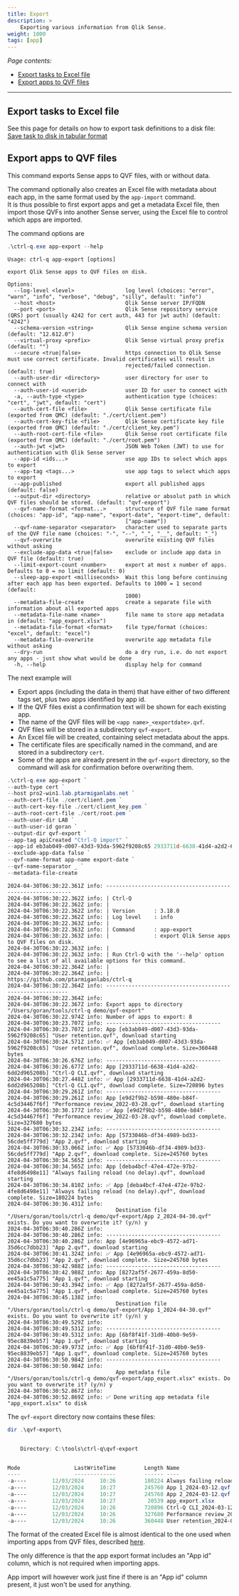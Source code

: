 ```yaml
---
title: Export
description: >
    Exporting various information from Qlik Sense.
weight: 1000
tags: [app]
---
```


<!-- {{% pageinfo %}} 
This is a placeholder page that shows you how to use this template site.
{{% /pageinfo %}} -->

*Page contents:*

- [Export tasks to Excel file](#export-tasks-to-excel-file)
- [Export apps to QVF files](#export-apps-to-qvf-files)

---

## Export tasks to Excel file

See this page for details on how to export task definitions to a disk file:  
[Save task to disk in tabular format](/docs/command/task/#save-task-to-disk-file-in-tabular-format)

## Export apps to QVF files

This command exports Sense apps to QVF files, with or without data.

The command optionally also creates an Excel file with metadata about each app, in the same format used by the `app-import` command.  
It is thus possible to first export apps and get a metadata Excel file, then import those QVFs into another Sense server, using the Excel file to control which apps are imported.

The command options are

```powershell
.\ctrl-q.exe app-export --help
```

```text
Usage: ctrl-q app-export [options]

export Qlik Sense apps to QVF files on disk.

Options:
  --log-level <level>                log level (choices: "error", "warn", "info", "verbose", "debug", "silly", default: "info")
  --host <host>                      Qlik Sense server IP/FQDN
  --port <port>                      Qlik Sense repository service (QRS) port (usually 4242 for cert auth, 443 for jwt auth) (default: "4242")
  --schema-version <string>          Qlik Sense engine schema version (default: "12.612.0")
  --virtual-proxy <prefix>           Qlik Sense virtual proxy prefix (default: "")
  --secure <true|false>              https connection to Qlik Sense must use correct certificate. Invalid certificates will result in
                                     rejected/failed connection. (default: true)
  --auth-user-dir <directory>        user directory for user to connect with
  --auth-user-id <userid>            user ID for user to connect with
  -a, --auth-type <type>             authentication type (choices: "cert", "jwt", default: "cert")
  --auth-cert-file <file>            Qlik Sense certificate file (exported from QMC) (default: "./cert/client.pem")
  --auth-cert-key-file <file>        Qlik Sense certificate key file (exported from QMC) (default: "./cert/client_key.pem")
  --auth-root-cert-file <file>       Qlik Sense root certificate file (exported from QMC) (default: "./cert/root.pem")
  --auth-jwt <jwt>                   JSON Web Token (JWT) to use for authentication with Qlik Sense server
  --app-id <ids...>                  use app IDs to select which apps to export
  --app-tag <tags...>                use app tags to select which apps to export
  --app-published                    export all published apps  (default: false)
  --output-dir <directory>           relative or absolut path in which QVF files should be stored. (default: "qvf-export")
  --qvf-name-format <format...>      structure of QVF file name format (choices: "app-id", "app-name", "export-date", "export-time", default:
                                     ["app-name"])
  --qvf-name-separator <separator>   character used to separate parts of the QVF file name (choices: "-", "--", "_", "__", default: "_")
  --qvf-overwrite                    overwrite existing QVF files without asking
  --exclude-app-data <true|false>    exclude or include app data in QVF file (default: true)
  --limit-export-count <number>      export at most x number of apps. Defaults to 0 = no limit (default: 0)
  --sleep-app-export <milliseconds>  Wait this long before continuing after each app has been exported. Defaults to 1000 = 1 second (default:
                                     1000)
  --metadata-file-create             create a separate file with information about all exported apps
  --metadata-file-name <name>        file name to store app metadata in (default: "app_export.xlsx")
  --metadata-file-format <format>    file type/format (choices: "excel", default: "excel")
  --metadata-file-overwrite          overwrite app metadata file without asking
  --dry-run                          do a dry run, i.e. do not export any apps - just show what would be done
  -h, --help                         display help for command
```

The next example will

- Export apps (including the data in them) that have either of two different tags set, plus two apps identified by app id.
- If the QVF files exist a confirmation text will be shown for each existing app.
- The name of the QVF files will be `<app name>_<exportdate>.qvf`.
- QVF files will be stored in a subdirectory `qvf-export`.
- An Excel file will be created, containing select metadata about the apps.
- The certificate files are specifically named in the command, and are stored in a subdirectory `cert`.
- Some of the apps are already present in the `qvf-export` directory, so the command will ask for confirmation before overwriting them.

```powershell
.\ctrl-q.exe app-export `
--auth-type cert `
--host pro2-win1.lab.ptarmiganlabs.net `
--auth-cert-file ./cert/client.pem `
--auth-cert-key-file ./cert/client_key.pem `
--auth-root-cert-file ./cert/root.pem `
--auth-user-dir LAB `
--auth-user-id goran `
--output-dir qvf-export `
--app-tag apiCreated "Ctrl-Q import" `
--app-id eb3ab049-d007-43d3-93da-5962f9208c65 2933711d-6638-41d4-a2d2-6dd2d965208b `
--exclude-app-data false `
--qvf-name-format app-name export-date `
--qvf-name-separator _ `
--metadata-file-create
```

```text
2024-04-30T06:30:22.361Z info: -----------------------------------------------------------
2024-04-30T06:30:22.362Z info: | Ctrl-Q
2024-04-30T06:30:22.362Z info: |
2024-04-30T06:30:22.362Z info: | Version      : 3.18.0
2024-04-30T06:30:22.362Z info: | Log level    : info
2024-04-30T06:30:22.363Z info: |
2024-04-30T06:30:22.363Z info: | Command      : app-export
2024-04-30T06:30:22.363Z info: |              : export Qlik Sense apps to QVF files on disk.
2024-04-30T06:30:22.363Z info: |
2024-04-30T06:30:22.363Z info: | Run Ctrl-Q with the '--help' option to see a list of all available options for this command.
2024-04-30T06:30:22.364Z info: |
2024-04-30T06:30:22.364Z info: | https://github.com/ptarmiganlabs/ctrl-q
2024-04-30T06:30:22.364Z info: ----------------------------------------------------------
2024-04-30T06:30:22.364Z info:
2024-04-30T06:30:22.367Z info: Export apps to directory "/Users/goran/tools/ctrl-q demo/qvf-export"
2024-04-30T06:30:22.974Z info: Number of apps to export: 8
2024-04-30T06:30:23.707Z info: ------------------------------------
2024-04-30T06:30:23.707Z info: App [eb3ab049-d007-43d3-93da-5962f9208c65] "User retention.qvf", download starting
2024-04-30T06:30:24.571Z info: ✅ App [eb3ab049-d007-43d3-93da-5962f9208c65] "User retention.qvf", download complete. Size=360448 bytes
2024-04-30T06:30:26.676Z info: ------------------------------------
2024-04-30T06:30:26.677Z info: App [2933711d-6638-41d4-a2d2-6dd2d965208b] "Ctrl-Q CLI.qvf", download starting
2024-04-30T06:30:27.448Z info: ✅ App [2933711d-6638-41d4-a2d2-6dd2d965208b] "Ctrl-Q CLI.qvf", download complete. Size=720896 bytes
2024-04-30T06:30:29.261Z info: ------------------------------------
2024-04-30T06:30:29.261Z info: App [e9d2f9b2-b598-480e-b84f-4c5d34467f6f] "Performance review_2022-03-28.qvf", download starting
2024-04-30T06:30:30.177Z info: ✅ App [e9d2f9b2-b598-480e-b84f-4c5d34467f6f] "Performance review_2022-03-28.qvf", download complete. Size=327680 bytes
2024-04-30T06:30:32.234Z info: ------------------------------------
2024-04-30T06:30:32.234Z info: App [5733046b-df34-4989-bd33-56cde5ff779d] "App 2.qvf", download starting
2024-04-30T06:30:33.066Z info: ✅ App [5733046b-df34-4989-bd33-56cde5ff779d] "App 2.qvf", download complete. Size=245760 bytes
2024-04-30T06:30:34.565Z info: ------------------------------------
2024-04-30T06:30:34.565Z info: App [deba4bcf-47e4-472e-97b2-4fe8d6498e11] "Always failing reload (no delay).qvf", download starting
2024-04-30T06:30:34.810Z info: ✅ App [deba4bcf-47e4-472e-97b2-4fe8d6498e11] "Always failing reload (no delay).qvf", download complete. Size=180224 bytes
2024-04-30T06:30:36.431Z info:
                                  Destination file "/Users/goran/tools/ctrl-q demo/qvf-export/App 2_2024-04-30.qvf" exists. Do you want to overwrite it? (y/n) y
2024-04-30T06:30:40.286Z info:
2024-04-30T06:30:40.286Z info: ------------------------------------
2024-04-30T06:30:40.286Z info: App [4e96965a-ebc9-4572-ad71-35d6cc7dbb23] "App 2.qvf", download starting
2024-04-30T06:30:41.324Z info: ✅ App [4e96965a-ebc9-4572-ad71-35d6cc7dbb23] "App 2.qvf", download complete. Size=245760 bytes
2024-04-30T06:30:42.988Z info: ------------------------------------
2024-04-30T06:30:42.988Z info: App [8272af5f-2677-459a-8d50-ee45a1c5a775] "App 1.qvf", download starting
2024-04-30T06:30:43.394Z info: ✅ App [8272af5f-2677-459a-8d50-ee45a1c5a775] "App 1.qvf", download complete. Size=245760 bytes
2024-04-30T06:30:45.138Z info:
                                  Destination file "/Users/goran/tools/ctrl-q demo/qvf-export/App 1_2024-04-30.qvf" exists. Do you want to overwrite it? (y/n) y
2024-04-30T06:30:49.529Z info:
2024-04-30T06:30:49.531Z info: ------------------------------------
2024-04-30T06:30:49.531Z info: App [6bf8f41f-31d0-40b0-9e59-95ec8839eb57] "App 1.qvf", download starting
2024-04-30T06:30:49.973Z info: ✅ App [6bf8f41f-31d0-40b0-9e59-95ec8839eb57] "App 1.qvf", download complete. Size=245760 bytes
2024-04-30T06:30:50.984Z info: ------------------------------------
2024-04-30T06:30:50.984Z info:
                                  App metadata file "/Users/goran/tools/ctrl-q demo/qvf-export/app_export.xlsx" exists. Do you want to overwrite it? (y/n) y
2024-04-30T06:30:52.867Z info:
2024-04-30T06:30:52.869Z info: ✅ Done writing app metadata file "app_export.xlsx" to disk
```

The `qvf-export` directory now contains these files:

```powershell
dir .\qvf-export\
```

```powershell

    Directory: C:\tools\ctrl-q\qvf-export


Mode                 LastWriteTime         Length Name
----                 -------------         ------ ----
-a----        12/03/2024     10:26         180224 Always failing reload (no delay)_2024-03-12.qvf
-a----        12/03/2024     10:27         245760 App 1_2024-03-12.qvf
-a----        12/03/2024     10:27         245760 App 2_2024-03-12.qvf
-a----        12/03/2024     10:27          20539 app_export.xlsx
-a----        12/03/2024     10:26         720896 Ctrl-Q CLI_2024-03-12.qvf
-a----        12/03/2024     10:26         327680 Performance review_2022-03-28_2024-03-12.qvf
-a----        12/03/2024     10:26         360448 User retention_2024-03-12.qvf

```

The format of the created Excel file is almost identical to the one used when importing apps from QVF files, described [here](/docs/command/import/#source-file-columns-for-app-import-definitions).

The only difference is that the app export format includes an "App id" column, which is not required when importing apps.

App import will however work just fine if there is an "App id" column present, it just won't be used for anything.
